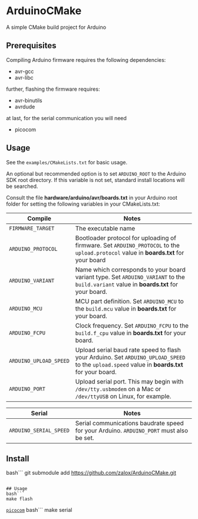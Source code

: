 # ArduinoCMake
A simple CMake build project for Arduino

## Prerequisites

Compiling Arduino firmware requires the following dependencies:
- avr-gcc
- avr-libc

further, flashing the firmware requires:

- avr-binutils
- avrdude

at last, for the serial communication you will need

- picocom

## Usage

See the `examples/CMakeLists.txt` for basic usage.

An optional but recommended option is to set `ARDUINO_ROOT` to the Arduino SDK root directory.
If this variable is not set, standard install locations will be searched.

Consult the file **hardware/arduino/avr/boards.txt** in your Arduino root folder for setting the following
variables in your CMakeLists.txt:

| Compile | Notes |
| ---- | ----- |
| `FIRMWARE_TARGET` | The executable name |
| `ARDUINO_PROTOCOL` | Bootloader protocol for uploading of firmware.  Set `ARDUINO_PROTOCOL` to the `upload.protocol` value in **boards.txt** for your board |
| `ARDUINO_VARIANT` | Name which corresponds to your board variant type. Set `ARDUINO_VARIANT` to the `build.variant` value in **boards.txt** for your board.  |
| `ARDUINO_MCU` | MCU part definition. Set `ARDUINO_MCU` to the `build.mcu` value in **boards.txt** for your board. |
| `ARDUINO_FCPU` | Clock frequency. Set `ARDUINO_FCPU` to the `build.f_cpu` value in **boards.txt** for your board. |
| `ARDUINO_UPLOAD_SPEED` | Upload serial baud rate speed to flash your Arduino. Set `ARDUINO_UPLOAD_SPEED` to the `upload.speed` value in **boards.txt** for your board. |
| `ARDUINO_PORT` | Upload serial port. This may begin with `/dev/tty.usbmodem` on a Mac or `/dev/ttyUSB` on Linux, for example. |

| Serial | Notes |
| ---- | ----- |
| `ARDUINO_SERIAL_SPEED` | Serial communications baudrate speed for your Arduino. `ARDUINO_PORT` must also be set. |


## Install	
bash```
git submodule add https://github.com/zalox/ArduinoCMake.git
```

## Usage
bash```
make flash
```

[`picocom`](https://github.com/npat-efault/picocom)
bash```
make serial
```
    
